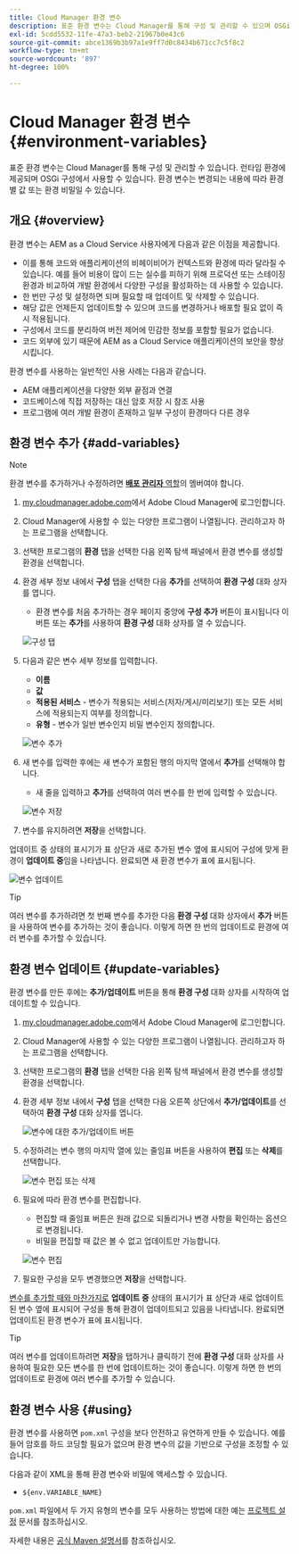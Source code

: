 ```yaml
---
title: Cloud Manager 환경 변수
description: 표준 환경 변수는 Cloud Manager를 통해 구성 및 관리할 수 있으며 OSGi 구성에서 사용할 런타임 환경에 제공됩니다.
exl-id: 5cdd5532-11fe-47a3-beb2-21967b0e43c6
source-git-commit: abce1369b3b97a1e9ff7d0c8434b671cc7c5f8c2
workflow-type: tm+mt
source-wordcount: '897'
ht-degree: 100%

---
```



# Cloud Manager 환경 변수 {#environment-variables}

표준 환경 변수는 Cloud Manager를 통해 구성 및 관리할 수 있습니다. 런타임 환경에 제공되며 OSGi 구성에서 사용할 수 있습니다. 환경 변수는 변경되는 내용에 따라 환경별 값 또는 환경 비밀일 수 있습니다.

## 개요 {#overview}

환경 변수는 AEM as a Cloud Service 사용자에게 다음과 같은 이점을 제공합니다.

* 이를 통해 코드와 애플리케이션의 비헤이비어가 컨텍스트와 환경에 따라 달라질 수 있습니다. 예를 들어 비용이 많이 드는 실수를 피하기 위해 프로덕션 또는 스테이징 환경과 비교하여 개발 환경에서 다양한 구성을 활성화하는 데 사용할 수 있습니다.
* 한 번만 구성 및 설정하면 되며 필요할 때 업데이트 및 삭제할 수 있습니다.
* 해당 값은 언제든지 업데이트할 수 있으며 코드를 변경하거나 배포할 필요 없이 즉시 적용됩니다.
* 구성에서 코드를 분리하여 버전 제어에 민감한 정보를 포함할 필요가 없습니다.
* 코드 외부에 있기 때문에 AEM as a Cloud Service 애플리케이션의 보안을 향상시킵니다.

환경 변수를 사용하는 일반적인 사용 사례는 다음과 같습니다.

* AEM 애플리케이션을 다양한 외부 끝점과 연결
* 코드베이스에 직접 저장하는 대신 암호 저장 시 참조 사용
* 프로그램에 여러 개발 환경이 존재하고 일부 구성이 환경마다 다른 경우

## 환경 변수 추가 {#add-variables}

>[!NOTE]
>
>환경 변수를 추가하거나 수정하려면 [**배포 관리자** 역할](/help/onboarding/cloud-manager-introduction.md#role-based-premissions)의 멤버여야 합니다.

1. [my.cloudmanager.adobe.com](https://my.cloudmanager.adobe.com/)에서 Adobe Cloud Manager에 로그인합니다.
1. Cloud Manager에 사용할 수 있는 다양한 프로그램이 나열됩니다. 관리하고자 하는 프로그램을 선택합니다.
1. 선택한 프로그램의 **환경** 탭을 선택한 다음 왼쪽 탐색 패널에서 환경 변수를 생성할 환경을 선택합니다.
1. 환경 세부 정보 내에서 **구성** 탭을 선택한 다음 **추가**&#x200B;를 선택하여 **환경 구성** 대화 상자를 엽니다.
   * 환경 변수를 처음 추가하는 경우 페이지 중앙에 **구성 추가** 버튼이 표시됩니다 이 버튼 또는 **추가**&#x200B;를 사용하여 **환경 구성** 대화 상자를 열 수 있습니다.

   ![구성 탭](assets/configuration-tab.png)

1. 다음과 같은 변수 세부 정보를 입력합니다.
   * **이름**
   * **값**
   * **적용된 서비스** - 변수가 적용되는 서비스(저자/게시/미리보기) 또는 모든 서비스에 적용되는지 여부를 정의합니다.
   * **유형** - 변수가 일반 변수인지 비밀 변수인지 정의합니다.

   ![변수 추가](assets/add-variable.png)

1. 새 변수를 입력한 후에는 새 변수가 포함된 행의 마지막 열에서 **추가**&#x200B;를 선택해야 합니다.
   * 새 줄을 입력하고 **추가**&#x200B;를 선택하여 여러 변수를 한 번에 입력할 수 있습니다.

   ![변수 저장](assets/save-variables.png)

1. 변수를 유지하려면 **저장**&#x200B;을 선택합니다.

업데이트 중 상태의 표시기가 표 상단과 새로 추가된 변수 옆에 표시되어 구성에 맞게 환경이 **업데이트 중**&#x200B;임을 나타냅니다. 완료되면 새 환경 변수가 표에 표시됩니다.

![변수 업데이트](assets/updating-variables.png)

>[!TIP]
>
>여러 변수를 추가하려면 첫 번째 변수를 추가한 다음 **환경 구성** 대화 상자에서 **추가** 버튼을 사용하여 변수를 추가하는 것이 좋습니다. 이렇게 하면 한 번의 업데이트로 환경에 여러 변수를 추가할 수 있습니다.

## 환경 변수 업데이트 {#update-variables}

환경 변수를 만든 후에는 **추가/업데이트** 버튼을 통해 **환경 구성** 대화 상자를 시작하여 업데이트할 수 있습니다.

1. [my.cloudmanager.adobe.com](https://my.cloudmanager.adobe.com/)에서 Adobe Cloud Manager에 로그인합니다.
1. Cloud Manager에 사용할 수 있는 다양한 프로그램이 나열됩니다. 관리하고자 하는 프로그램을 선택합니다.
1. 선택한 프로그램의 **환경** 탭을 선택한 다음 왼쪽 탐색 패널에서 환경 변수를 생성할 환경을 선택합니다.
1. 환경 세부 정보 내에서 **구성** 탭을 선택한 다음 오른쪽 상단에서 **추가/업데이트**&#x200B;를 선택하여 **환경 구성** 대화 상자를 엽니다.

   ![변수에 대한 추가/업데이트 버튼](assets/add-update-variables.png)

1. 수정하려는 변수 행의 마지막 열에 있는 줄임표 버튼을 사용하여 **편집** 또는 **삭제**&#x200B;를 선택합니다.

   ![변수 편집 또는 삭제](assets/edit-delete-variable.png)

1. 필요에 따라 환경 변수를 편집합니다.
   * 편집할 때 줄임표 버튼은 원래 값으로 되돌리거나 변경 사항을 확인하는 옵션으로 변경됩니다.
   * 비밀을 편집할 때 값은 볼 수 없고 업데이트만 가능합니다.

   ![변수 편집](assets/edit-variable.png)

1. 필요한 구성을 모두 변경했으면 **저장**&#x200B;을 선택합니다.

[변수를 추가할 때와 마찬가지로](#add-variables) **업데이트 중** 상태의 표시기가 표 상단과 새로 업데이트된 변수 옆에 표시되어 구성을 통해 환경이 업데이트되고 있음을 나타냅니다. 완료되면 업데이트된 환경 변수가 표에 표시됩니다.

>[!TIP]
>
>여러 변수를 업데이트하려면 **저장**&#x200B;을 탭하거나 클릭하기 전에 **환경 구성** 대화 상자를 사용하여 필요한 모든 변수를 한 번에 업데이트하는 것이 좋습니다. 이렇게 하면 한 번의 업데이트로 환경에 여러 변수를 추가할 수 있습니다.

## 환경 변수 사용 {#using}

환경 변수를 사용하면 `pom.xml` 구성을 보다 안전하고 유연하게 만들 수 있습니다. 예를 들어 암호를 하드 코딩할 필요가 없으며 환경 변수의 값을 기반으로 구성을 조정할 수 있습니다.

다음과 같이 XML을 통해 환경 변수와 비밀에 액세스할 수 있습니다.

* `${env.VARIABLE_NAME}`

`pom.xml` 파일에서 두 가지 유형의 변수를 모두 사용하는 방법에 대한 예는 [프로젝트 설정](/help/implementing/cloud-manager/getting-access-to-aem-in-cloud/setting-up-project.md#password-protected-maven-repository-support-password-protected-maven-repositories) 문서를 참조하십시오.

자세한 내용은 [공식 Maven 설명서](https://maven.apache.org/settings.html#quick-overview)를 참조하십시오.
